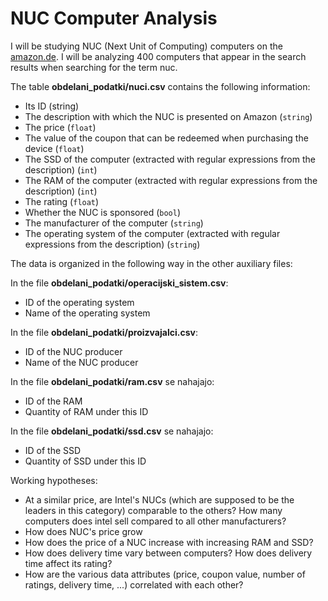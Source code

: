 # NUC Computer Analysis

I will be studying NUC (Next Unit of Computing) computers on the [amazon.de](https://www.amazon.de/s?k=nuc&page=2&language=en&crid=3VIZDYTXC6EN7&qid=1666151008&sprefix=n%2Caps%2C187&ref=sr_pg_2).
I will be analyzing 400 computers that appear in the search results when searching for the term nuc.

The table **obdelani_podatki/nuci.csv** contains the following information:
* Its ID (string)
* The description with which the NUC is presented on Amazon (`string`)
* The price (`float`)
* The value of the coupon that can be redeemed when purchasing the device (`float`)
* The SSD of the computer (extracted with regular expressions from the description) (`int`)
* The RAM of the computer (extracted with regular expressions from the description) (`int`)
* The rating (`float`)
* Whether the NUC is sponsored (`bool`)
* The manufacturer of the computer (`string`)
* The operating system of the computer (extracted with regular expressions from the description) (`string`)

The data is organized in the following way in the other auxiliary files:

In the file **obdelani_podatki/operacijski_sistem.csv**:
* ID of the operating system
* Name of the operating system

In the file **obdelani_podatki/proizvajalci.csv**:
* ID of the NUC producer
* Name of the NUC producer

In the file **obdelani_podatki/ram.csv** se nahajajo:
* ID of the RAM
* Quantity of RAM under this ID

In the file **obdelani_podatki/ssd.csv** se nahajajo:
* ID of the SSD
* Quantity of SSD under this ID

Working hypotheses:
* At a similar price, are Intel's NUCs (which are supposed to be the leaders in this category) comparable to the others? How many computers does intel sell compared to all other manufacturers?
* How does NUC's price grow
* How does the price of a NUC increase with increasing RAM and SSD?
* How does delivery time vary between computers? How does delivery time affect its rating?
* How are the various data attributes (price, coupon value, number of ratings, delivery time, ...) correlated with each other?
